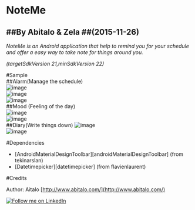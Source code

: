 NoteMe
====
##By Abitalo & Zela
##(2015-11-26)
----
<i>NoteMe is an Android application that help to remind you for your schedule and offer a easy way to take note for things around you.  

(targetSdkVersion 21,minSdkVersion 22)  </i>

#Sample  
##Alarm(Manage the schedule)  
![image](http://7xkp3n.com1.z0.glb.clouddn.com/Screenshot_2015-12-15-21-00-47.png-gitstyle)  
![image](http://7xkp3n.com1.z0.glb.clouddn.com/Screenshot_2015-12-15-21-00-33.png-gitstyle)  
![image](http://7xkp3n.com1.z0.glb.clouddn.com/Screenshot_2015-12-15-21-00-39.png-gitstyle)  
##Mood (Feeling of the day)  
![image](http://7xkp3n.com1.z0.glb.clouddn.com/Screenshot_2015-12-15-20-59-28.png-gitstyle)  
![image](http://7xkp3n.com1.z0.glb.clouddn.com/Screenshot_2015-12-15-21-01-12.png-gitstyle)  
##Diary(Write things down)
![image](http://7xkp3n.com1.z0.glb.clouddn.com/Screenshot_2015-12-15-20-59-33.png-gitstyle)  
![image](http://7xkp3n.com1.z0.glb.clouddn.com/Screenshot_2015-12-15-21-02-17.png-gitstyle)  

#Dependencies

* [AndroidMaterialDesignToolbar][androidMaterialDesignToolbar] (from tekinarslan)
* [Datetimepicker][datetimepicker] (from flavienlaurent)

#Credits

Author: Aitalo [http://www.abitalo.com/](http://www.abitalo.com/)

<a href="https://cn.linkedin.com/in/abitalo">
  <img alt="Follow me on LinkedIn"
       src="https://raw.githubusercontent.com/florent37/DaVinci/master/mobile/src/main/res/drawable-hdpi/linkedin.png" />
</a>
